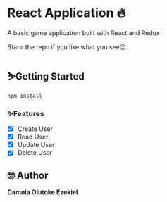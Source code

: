 # React  Application 🔥
A basic game application built with React and Redux 


Star⭐ the repo if you like what you see😉.

## ⛷️Getting Started

```
npm install
```

### ✨Features

- [x] Create User 
- [x] Read User 
- [x] Update User 
- [x] Delete User

## 🤓 Author

**Damola Olutoke Ezekiel** 